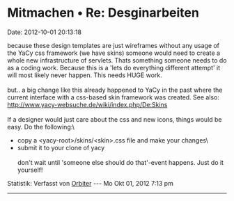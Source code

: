 Mitmachen • Re: Desginarbeiten
==============================

Date: 2012-10-01 20:13:18

because these design templates are just wireframes without any usage of
the YaCy css framework (we have skins) someone would need to create a
whole new infrastructure of servlets. Thats something someone needs to
do as a coding work. Because this is a \'lets do everything different
attempt\' it will most likely never happen. This needs HUGE work.\
\
but.. a big change like this already happened to YaCy in the past where
the current interface with a css-based skin framework was created. See
also:\
<http://www.yacy-websuche.de/wiki/index.php/De:Skins>\
\
If a designer would just care about the css and new icons, things would
be easy. Do the following:\
- copy a \<yacy-root\>/skins/\<skin\>.css file and make your changes\
- submit it to your clone of yacy\
\
don\'t wait until \'someone else should do that\'-event happens. Just do
it yourself!

Statistik: Verfasst von
[Orbiter](http://forum.yacy-websuche.de/memberlist.php?mode=viewprofile&u=2)
--- Mo Okt 01, 2012 7:13 pm

------------------------------------------------------------------------
